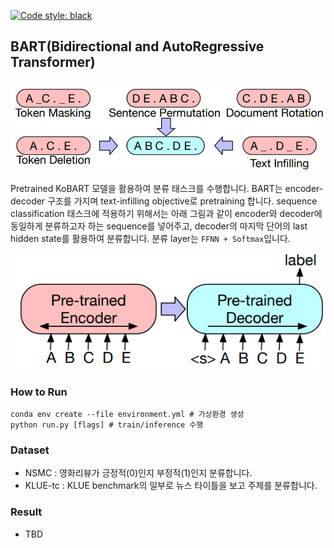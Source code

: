 <a href="https://github.com/psf/black"><img alt="Code style: black" src="https://img.shields.io/badge/code%20style-black-000000.svg"></a>

## BART(**B**idirectional and **A**uto**R**egressive **T**ransformer)

![사전학습](img/text_infilling.PNG)

Pretrained KoBART 모델을 활용하여 분류 태스크를 수행합니다. BART는 encoder-decoder 구조를 가지며 text-infilling objective로 pretraining 합니다. sequence classification 태스크에 적용하기 위해서는 아래 그림과 같이 encoder와 decoder에 동일하게 분류하고자 하는 sequence를 넣어주고, decoder의 마지막 단어의 last hidden state를 활용하여 분류합니다. 분류 layer는 `FFNN + Softmax`입니다.

![바트분류](img/seq_classification_in_bart.PNG)

### How to Run

```
conda env create --file environment.yml # 가상환경 생성
python run.py [flags] # train/inference 수행
```

### Dataset

- NSMC : 영화리뷰가 긍정적(0)인지 부정적(1)인지 분류합니다.
- KLUE-tc : KLUE benchmark의 일부로 뉴스 타이틀을 보고 주제를 분류합니다.

### Result

- TBD

